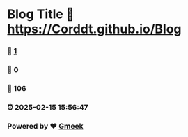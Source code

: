 # Blog Title :link: https://Corddt.github.io/Blog 
### :page_facing_up: [1](https://Corddt.github.io/tag.html) 
### :speech_balloon: 0 
### :hibiscus: 106 
### :alarm_clock: 2025-02-15 15:56:47 
### Powered by :heart: [Gmeek](https://github.com/Meekdai/Gmeek)
